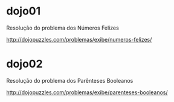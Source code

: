 # dojo01
Resolução do problema dos Números Felizes

http://dojopuzzles.com/problemas/exibe/numeros-felizes/

# dojo02
Resolução do problema dos Parênteses Booleanos

http://dojopuzzles.com/problemas/exibe/parenteses-booleanos/
